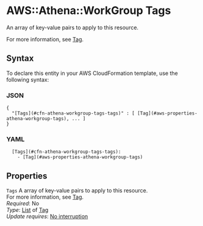 # AWS::Athena::WorkGroup Tags<a name="aws-properties-athena-workgroup-tags"></a>

An array of key\-value pairs to apply to this resource\.

For more information, see [Tag](https://docs.aws.amazon.com/AWSCloudFormation/latest/UserGuide/aws-properties-resource-tags.html)\.

## Syntax<a name="aws-properties-athena-workgroup-tags-syntax"></a>

To declare this entity in your AWS CloudFormation template, use the following syntax:

### JSON<a name="aws-properties-athena-workgroup-tags-syntax.json"></a>

```
{
  "[Tags](#cfn-athena-workgroup-tags-tags)" : [ [Tag](#aws-properties-athena-workgroup-tags), ... ]
}
```

### YAML<a name="aws-properties-athena-workgroup-tags-syntax.yaml"></a>

```
  [Tags](#cfn-athena-workgroup-tags-tags): 
    - [Tag](#aws-properties-athena-workgroup-tags)
```

## Properties<a name="aws-properties-athena-workgroup-tags-properties"></a>

`Tags`  <a name="cfn-athena-workgroup-tags-tags"></a>
A array of key\-value pairs to apply to this resource\.  
For more information, see [Tag](https://docs.aws.amazon.com/AWSCloudFormation/latest/UserGuide/aws-properties-resource-tags.html)\.  
*Required*: No  
*Type*: [List](#aws-properties-athena-workgroup-tags) of [Tag](#aws-properties-athena-workgroup-tags)  
*Update requires*: [No interruption](https://docs.aws.amazon.com/AWSCloudFormation/latest/UserGuide/using-cfn-updating-stacks-update-behaviors.html#update-no-interrupt)